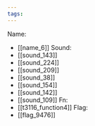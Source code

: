 ```yaml
---
tags:
---
```

Name:
- [[name_6]]
Sound:
- [[sound_143]]
- [[sound_224]]
- [[sound_209]]
- [[sound_38]]
- [[sound_154]]
- [[sound_142]]
- [[sound_109]]
Fn:
- [[t3116_function4]]
Flag:
- [[flag_9476]]
